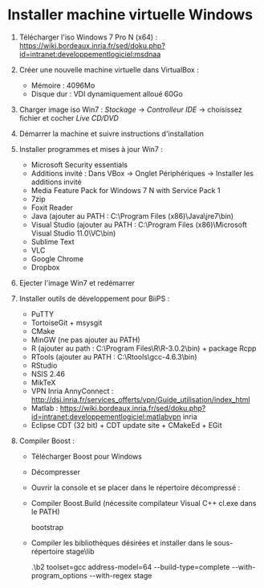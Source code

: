 
Installer machine virtuelle Windows
============================================
1. Télécharger l'iso Windows 7 Pro N (x64) : https://wiki.bordeaux.inria.fr/sed/doku.php?id=intranet:developpementlogiciel:msdnaa

2. Créer une nouvelle machine virtuelle dans VirtualBox :
	* Mémoire : 4096Mo
	* Disque dur : VDI dynamiquement alloué 60Go

3. Charger image iso Win7 : *Stockage* -> *Controlleur IDE* -> choisissez fichier et cocher *Live CD/DVD*

4. Démarrer la machine et suivre instructions d'installation

5. Installer programmes et mises à jour Win7 :
	* Microsoft Security essentials
	* Additions invité : Dans VBox -> Onglet Périphériques -> Installer les additions invité
	* Media Feature Pack for Windows 7 N with Service Pack 1
	* 7zip
	* Foxit Reader
	* Java (ajouter au PATH : C:\Program Files (x86)\Java\jre7\bin)
	* Visual Studio (ajouter au PATH : C:\Program Files (x86)\Microsoft Visual Studio 11.0\VC\bin)
	* Sublime Text
	* VLC
	* Google Chrome
	* Dropbox
	
6. Ejecter l'image Win7 et redémarrer

7. Installer outils de développement pour BiiPS :
	* PuTTY
	* TortoiseGit + msysgit
	* CMake
	* MinGW (ne pas ajouter au PATH)
	* R (ajouter au path : C:\Program Files\R\R-3.0.2\bin) + package Rcpp
	* RTools (ajouter au PATH : C:\Rtools\gcc-4.6.3\bin)
	* RStudio
	* NSIS 2.46
	* MikTeX
	* VPN Inria AnnyConnect : http://dsi.inria.fr/services_offerts/vpn/Guide_utilisation/index_html
	* Matlab : https://wiki.bordeaux.inria.fr/sed/doku.php?id=intranet:developpementlogiciel:matlabvpn inria
	* Eclipse CDT (32 bit) + CDT update site + CMakeEd + EGit

8. Compiler Boost :
	* Télécharger Boost pour Windows
	* Décompresser
	* Ouvrir la console et se placer dans le répertoire décompressé :
	* Compiler Boost.Build (nécessite compilateur Visual C++ cl.exe dans le PATH)

		bootstrap

	* Compiler les bibliothèques désirées et installer dans le sous-répertoire stage\lib

		.\b2 toolset=gcc address-model=64 --build-type=complete --with-program_options --with-regex stage
